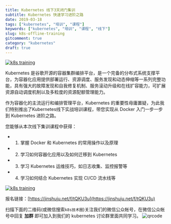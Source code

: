 ```yaml
---
title: Kubernetes 线下3天闭门集训
subtitle: Kubernetes 快速学习进阶之路
date: 2019-03-18
tags: ["kubernetes", "培训", "课程"]
keywords: ["kubernetes", "培训", "课程", "线下"]
slug: k8s-offline-training
gitcomment: true
category: "kubernetes"
draft: true
---
```


[![k8s training](https://bxdc-static.oss-cn-beijing.aliyuncs.com/images/7wz2en.jpg)](/post/k8s-offline-training/)

Kubernetes 是谷歌开源的容器集群编排平台，是一个完备的分布式系统支撑平台，为容器化应用提供部署运行、资源调度、服务发现和动态伸缩等一系列完整功能，具有强大的故障发现和自我修复机制、服务滚动升级和在线扩容能力，可扩展资源自动调度机制以及多粒度的资源配额管理能力。

<!--more-->

作为容器化的主流运行和编排管理平台，Kubernetes 的重要性毋庸置疑，为此我们特别推出了Kubernetes线下实战培训课程，带您实现从 Docker 入门一步一步到 Kubernetes 进阶之路。

您能够从本次线下集训课程中获得：

* 1. 掌握 Docker 和 Kubernetes 的常用操作以及原理
* 2. 学习如何容器化应用以及如何迁移到 Kubernetes
* 3. 学习 Kubernetes 运维技巧，如日志收集、监控报警等
* 4. 学习如何结合 Kubernetes 实现 CI/CD 流水线等


[![k8s training](https://bxdc-static.oss-cn-beijing.aliyuncs.com/images/ks0AfX.jpg)](https://jinshuju.net/f/tQKU3u)

报名链接：[https://jinshuju.net/f/tQKU3u](https://jinshuju.net/f/tQKU3u)

扫描下面的二维码(或微信搜索`k8s技术圈`)关注我们的微信公众帐号，在微信公众帐号中回复 **加群** 即可加入到我们的 kubernetes 讨论群里面共同学习。
![qrcode](/img/posts/qrcode_for_gh_d6dd87b6ceb4_430.jpg)

